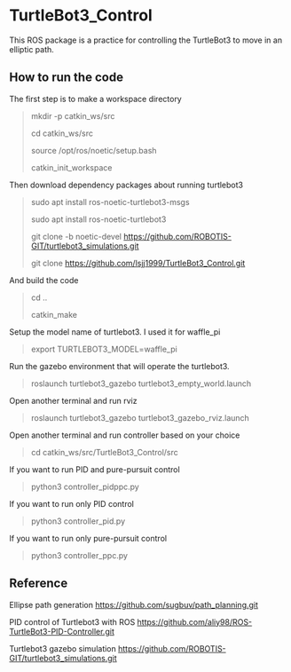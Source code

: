 # TurtleBot3_Control
This ROS package is a practice for controlling the TurtleBot3 to move in an elliptic path.


## How to run the code
The first step is to make a workspace directory 
> mkdir -p catkin_ws/src 
> 
> cd catkin_ws/src
>
> source /opt/ros/noetic/setup.bash
>
> catkin_init_workspace
>

Then download dependency packages about running turtlebot3
> sudo apt install ros-noetic-turtlebot3-msgs
> 
> sudo apt install ros-noetic-turtlebot3
>
> git clone -b noetic-devel https://github.com/ROBOTIS-GIT/turtlebot3_simulations.git
>
> git clone https://github.com/lsjj1999/TurtleBot3_Control.git

And build the code
> cd ..
>
> catkin_make

Setup the model name of turtlebot3. I used it for waffle_pi
> export TURTLEBOT3_MODEL=waffle_pi

Run the gazebo environment that will operate the turtlebot3.
> roslaunch turtlebot3_gazebo turtlebot3_empty_world.launch

Open another terminal and run rviz
> roslaunch turtlebot3_gazebo turtlebot3_gazebo_rviz.launch

Open another terminal and run controller based on your choice
> cd catkin_ws/src/TurtleBot3_Control/src

If you want to run PID and pure-pursuit control
> python3 controller_pidppc.py

If you want to run only PID control
> python3 controller_pid.py

If you want to run only pure-pursuit control
> python3 controller_ppc.py


## Reference
Ellipse path generation
https://github.com/sugbuv/path_planning.git

PID control of Turtlebot3 with ROS
https://github.com/aliy98/ROS-TurtleBot3-PID-Controller.git

Turtlebot3 gazebo simulation
https://github.com/ROBOTIS-GIT/turtlebot3_simulations.git
